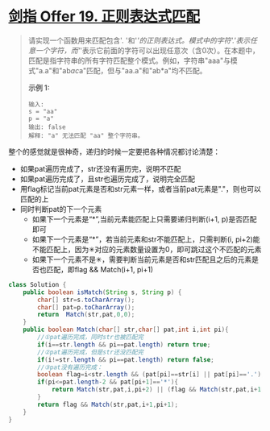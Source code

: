 # [剑指 Offer 19. 正则表达式匹配](https://leetcode-cn.com/problems/zheng-ze-biao-da-shi-pi-pei-lcof/)

>请实现一个函数用来匹配包含'. '和'*'的正则表达式。模式中的字符'.'表示任意一个字符，而'*'表示它前面的字符可以出现任意次（含0次）。在本题中，匹配是指字符串的所有字符匹配整个模式。例如，字符串"aaa"与模式"a.a"和"ab*ac*a"匹配，但与"aa.a"和"ab*a"均不匹配。
>
>**示例 1:**
>
>```
>输入:
>s = "aa"
>p = "a"
>输出: false
>解释: "a" 无法匹配 "aa" 整个字符串。
>```

整个的感觉就是很神奇，递归的时候一定要把各种情况都讨论清楚：

- 如果pat遍历完成了，str还没有遍历完，说明不匹配
- 如果pat遍历完成了，且str也遍历完成了，说明完全匹配
- 用flag标记当前pat元素是否和str元素一样，或者当前pat元素是"."，则也可以匹配的上
- 同时判断pat的下一个元素
  - 如果下一个元素是“*”,当前元素能匹配上只需要递归判断(i+1, p)是否匹配即可
  - 如果下一个元素是“*”，若当前元素和str不能匹配上，只需判断(i, pi+2)能不能匹配上，因为✳对应的元素数量设置为0，即可跳过这个不匹配的元素
  - 如果下一个元素不是✳，需要判断当前元素是否和str匹配且之后的元素是否也匹配，即flag && Match(i+1, pi+1)

~~~java
class Solution {
    public boolean isMatch(String s, String p) {
        char[] str=s.toCharArray();
        char[] pat=p.toCharArray();
        return  Match(str,pat,0,0);
    }
    public boolean Match(char[] str,char[] pat,int i,int pi){
        //①pat遍历完成，同时str也被匹配完
        if(i==str.length && pi==pat.length) return true;
        //②pat遍历完成，但是str还没匹配完
        if(i!=str.length && pi==pat.length) return false;
        //③pat没有遍历完成：
        boolean flag=i<str.length && (pat[pi]==str[i] || pat[pi]=='.');
        if(pi<=pat.length-2 && pat[pi+1]=='*'){
            return Match(str,pat,i,pi+2) || (flag && Match(str,pat,i+1,pi));
        }
        return flag && Match(str,pat,i+1,pi+1);
    }
}
~~~